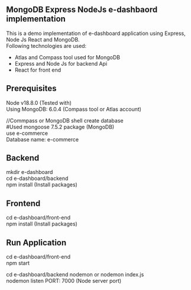 <h2>MongoDB Express NodeJs e-dashbaord implementation</h2>
This is a demo implementation of e-dashboard application using Express, Node Js React and MongoDB. </br>
Following technologies are used: <br>

* Atlas and Compass tool used for MongoDB <br>
* Express and Node Js for backend Api <br>
* React for front end 

<h2>Prerequisites</h2>
Node v18.8.0 (Tested with) </br>
Using MongoDB: 6.0.4 (Compass tool or Atlas account) </br>

//Commpass or MongoDB shell create database <br>
#Used mongoose 7.5.2 package (MongoDB) <br>
use e-commerce <br>
Database name: e-commerce

<h2>Backend</h2>
mkdir e-dashboard <br>
cd e-dashboard/backend <br>
npm install (Install packages) <br>

<h2>Frontend</h2>
cd e-dashboard/front-end <br>
npm install (Install packages) <br>

<h2>Run Application</h2>
cd e-dashboard/front-end <br>
npm start <br>

cd e-dashboard/backend
nodemon or nodemon index.js <br>
nodemon listen PORT: 7000 (Node server port) <br>


